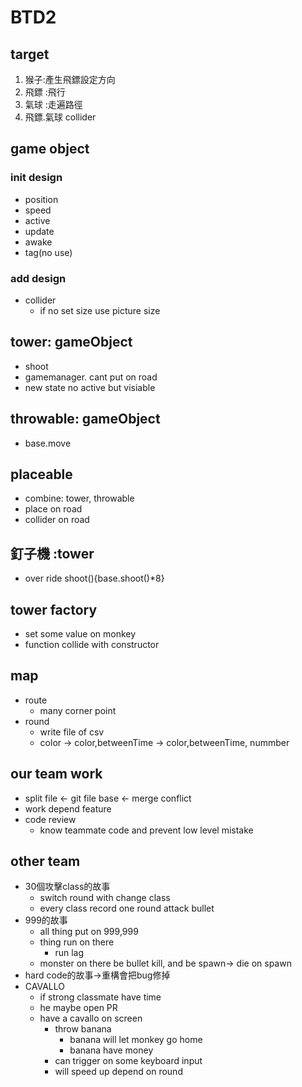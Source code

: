 # BTD2
## target
1. 猴子:產生飛鏢設定方向
2. 飛鏢 :飛行
3. 氣球 :走遍路徑
4. 飛鏢.氣球 collider

## game object

### init design
- position
- speed
- active
- update
- awake
- tag(no use)

### add design
- collider
  - if no set size use picture size

## tower: gameObject
- shoot
- gamemanager. cant put on road
- new state no active but visiable

## throwable: gameObject
- base.move

## placeable
- combine: tower, throwable
- place on road
- collider on road

## 釘子機 :tower
- over ride shoot(){base.shoot()*8}

## tower factory
- set some value on monkey
- function collide with constructor 

## map
- route
    - many corner point
- round
  - write file of csv
  - color -> color,betweenTime -> color,betweenTime, nummber
## our team work
- split file <- git file base <- merge conflict
- work depend feature
- code review
  - know teammate code and prevent low level mistake

## other team
- 30個攻擊class的故事
  - switch round with change class
  - every class record one round attack bullet
- 999的故事
  - all thing put on 999,999
  - thing run on there
    - run lag
  - monster on there be bullet kill, and be spawn-> die on spawn
- hard code的故事->重構會把bug修掉
- CAVALLO
  - if strong classmate have time
  - he maybe open PR
  - have a cavallo on screen
    - throw banana
      - banana will let monkey go home
      - banana have money
    - can trigger on some keyboard input
    - will speed up depend on round
